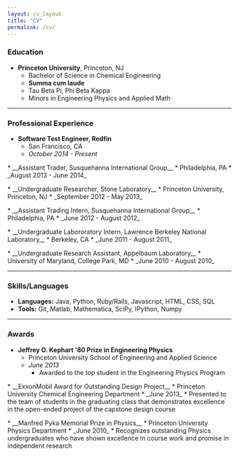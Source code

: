 ```yaml
---
layout: cv_layout
title: "CV"
permalink: /cv/
---
```



### Education

*  __Princeton University__, Princeton, NJ
   *  Bachelor of Science in Chemical Engineering
   *  __Summa cum laude__
   *  Tau Beta Pi, Phi Beta Kappa
   *  Minors in Engineering Physics and Applied Math

***

### Professional Experience

* __Software Test Engineer, Redfin__  
  * San Francisco, CA
  * _October 2014 - Present_

<p></p>
* __Assistant Trader, Susquehanna International Group__
  * Philadelphia, PA  
  * _August 2013 - June 2014_

<p></p>
* __Undergraduate Researcher, Stone Laboratory__ 
  * Princeton University, Princeton, NJ  
  * _September 2012 - May 2013_  

<p></p>
* __Assistant Trading Intern, Susquehanna International Group__
  * Philadelphia, PA  
  * _June 2012 - August 2012_

<p></p>
* __Undergraduate Labororatory Intern, Lawrence Berkeley National Laboratory__  
  * Berkeley, CA  
  * _June 2011 - August 2011_

<p></p>
* __Undergraduate Research Assistant, Appelbaum Laboratory__
  * University of Maryland, College Park, MD  
  * _June 2010 - August 2010_

***

### Skills/Languages

* __Languages:__ Java, Python, Ruby/Rails, Javascript, HTML, CSS, SQL
* __Tools:__ Git, Matlab, Mathematica, SciPy, IPython, Numpy

***

### Awards

* __Jeffrey O. Kephart '80 Prize in Engineering Physics__
  * Princeton University School of Engineering and Applied Science  
  * _June 2013_
    * Awarded to the top student in the Engineering Physics Program  

<p></p>
* __ExxonMobil Award for Outstanding Design Project__
  * Princeton University Chemical Engineering Department  
  * _June 2013_
    * Presented to the team of students in the graduating class that demonstrates excellence in the open-ended project of the capstone design course

<p></p>
* __Manfred Pyka Memorial Prize in Physics__
  * Princeton University Physics Department  
  * _June 2010_
    * Recognizes outstanding Physics undergraduates who have shown excellence in course work and promise in independent research

